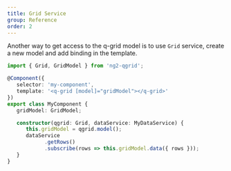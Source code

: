 ```yaml
---
title: Grid Service
group: Reference
order: 2
---
```


Another way to get access to the q-grid model is to use `Grid` service, create a new model and add binding in the template.

```typescript
import { Grid, GridModel } from 'ng2-qgrid';

@Component({
   selector: 'my-component',
   template: '<q-grid [model]="gridModel"></q-grid>'
})
export class MyComponent {
   gridModel: GridModel;

   constructor(qgrid: Grid, dataService: MyDataService) {
      this.gridModel = qgrid.model();
      dataService
            .getRows()
            .subscribe(rows => this.gridModel.data({ rows }));
   }
}
```
